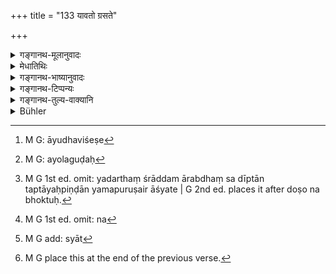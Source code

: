 +++
title = "133 यावतो ग्रसते"

+++

<details><summary>गङ्गानथ-मूलानुवादः</summary>

As many mouthfuls as the person ignorant of the Veda swallows out of the offerings to gods and Pitṛs, so many flaming spikes, spears and iron-balls does the man swallow after death.—(133)
</details>

<details><summary>मेधातिथिः</summary>

सत्य् अपि श्राद्धप्रकरणे वाक्याद् भोक्तुर् अयं दोषानुवादः । तथा चोक्तम्-

- तस्माद् अविद्वान् बिभियाद् यस्मात् तस्मात् प्रतिग्रहात् । इति । (म्ध् ४.१९१)

**शूलर्ष्ट्ययो** आयुधविशेषाः[^२३७], **अयोगुडः**[^२३८] आयसः पिण्डः । यदर्थं श्राद्दम् आरब्धं स दीप्तान् तप्तायःपिण्डान् यमपुरुषैर् आश्यते[^२३९] । 


[^२३९]:
     M G 1st ed. omit: yadarthaṃ śrāddam ārabdhaṃ sa dīptān taptāyaḥpiṇḍān yamapuruṣair āśyate | G 2nd ed. places it after doṣo na bhoktuḥ.


[^२३८]:
     M G: ayolaguḍaḥ


[^२३७]:
     M G: āyudhaviśeṣe

- व्यासदर्शनात् तु भोजयितुर् अयं दोषो न भोक्तुः । न पितॄणां न तावन् मृतानाम् अन्यकृतेन प्रतिषेधातिक्रमेण दोषसंबन्धो युक्तः, कृताभ्यागमादिदोषापत्तेः । यदि हि पुत्रेण तादृशो ब्राह्मणो भोजितः को ऽपराधो मृतानाम् ।

- <u>ननु</u> चोपकारो ऽपि पुत्रकृतः पितॄणाम् अनेन न्यायेन न प्राप्नोति । न[^२४०] प्राप्नुयाद् यदि तादर्थ्येन श्राद्धादि नोदितं स्यात् । इह तु नास्ति चोदना, पितुर् उपकारकामेनैवं कर्तव्यम्[^२४१], श्येनवत् । यत् तु **तावतो ग्रसते प्रेतः** इति तद् भोजयितृसंबन्धे ऽप्य् उपपद्यते । "यस्य ब्राह्मण ईदृशः श्राद्धं भुङ्क्ते स इदं फलम् आप्नोति" इति युक्तः संबन्धः । प्राकरणिकश् चायम् अविद्वद्भोजनप्रतिषेधः । तदतिक्रमणे कर्मवैगुण्यम्, तद्वैगुण्ये च श्राद्धाधिकारान् निवृत्तिर् एव दोषः । पितॄणां श्राद्धोपकाराल् लाभः । ततो ऽपि विध्यतिक्रमे पुत्रस्य युक्तः प्रत्यवायः । किं तर्हि तद् भगवतो व्यासस्य वचनम्-


[^२४१]:
     M G add: syāt


[^२४०]:
     M G 1st ed. omit: na

- ग्रसते यावतः पिण्डान् यस्य वै हविषो ऽविदः ।

- ग्रसते तावतः शूलान् गत्वा वैवस्वतक्षयम् ॥ 

पाठान्तरं "प्रेत्य" इति । भोक्तुर् एव प्रेत्यता । नाविदुषा दैवपित्र्ययोर् भोक्तव्यम्[^२४२] ॥ ३.१२३ ॥


[^२४२]:
     M G place this at the end of the previous verse.
</details>

<details><summary>गङ्गानथ-भाष्यानुवादः</summary>

Even though it is the *śrāddha* that forms the subject-matter of the
present context, yet the present verse describes the evil results
occurring to the eater; it is to this effect that it has been declared
that ‘for this reason should the ignorant person fear the acceptance of
gifts from this and that person.’

‘*Spikes and spears*’ are the names of particular weapons. Such a person
is made by the attendants of the Lord of Death to eat red-hot
iron-balls.

According to Vyāsa’s view, the evil result accrues to the person
offering the focal, and not to the eater, nor to the ancestors. Because
it cannot be right to connect the dead ancestors with the evil arising
from the disobeying, by another person, of the prohibition (of the
feeding ignorant persons); as in that case, there would be the absurdity
of a man suffering what he has not earned. If an ignorant person has
been fed by the *son*, what fault is there of his dead ancestors?

“But by this same reasoning the benefit also of the *śrāddha* should not
accrue to the ancestors.”

It would certainly not accrue to them, if the śrāddha-offering had not
been distinctly enjoined as being for their benefit. In the present case
(of feeding Brāhmaṇas), however, there is no such injunction as that
‘this should be done by one who desires to confer a benefit on one’s
son,’ as there is in the case of the *Śyena* sacrifice. Then, as regards
the words of the present text, they can fit in also with the person
ottering the food; the construction in this case being—‘that man, at
whose performance of the *śrāddha* such a person eats, obtains such and
such a result.’ What forms the subject-matter of the present context is
the prohibition of the feeding of ignorant persons; and the disregarding
of this prohibition would render the rite defective; and this defect in
the Kite would lead to the evil result that the man would no longer be
entitled to the performance of that rite \[aud this would pertain to the
*giver*, not *eater*, of the food\]; and since the ancestors derive
benefit from the *śrāddha*, for this reason also the transgressing of
its injunction should involve guilt on the part of the son.

“What are the precise words of Vyāsa (on this subject)?”

\[They are\]—‘As many mouthfuls as an ignorant person swallows out of a
man’s offerings, so many spikes does he swallow on going to the abode of
Death.’

In place of ‘*preto*’ some people read ‘*pretya*;’ where also the term
‘having died’ pertains to the *eater*; and the sense of the text is that
‘the ignorant mail shall not eat of the offerings made to gods and
ancestors.’—(133)
</details>

<details><summary>गङ्गानथ-टिप्पन्यः</summary>

According to Nārāyaṇa the punishment here mentioned falls on the
*eater*.—Medhātithi mentions both explanations.

For ‘*guḍān*’ Nandana reads ‘*hulān*’ and explains it as ‘double-edged
sword.’

This verse is quoted in *Aparārka* (p. 449), which explains ‘*śūlam*’
and ‘*ṛṣti*’ as particular weapons,—and ‘*ayoguḍa*’ as ‘an
iron-ball’;—and *in Hemādri* (Śrāddha, p. 401).
</details>

<details><summary>गङ्गानथ-तुल्य-वाक्यानि</summary>

*Yama* (Aparārka, p. 449).—‘He in whose family there has been a
cessation of the Veda and the sacrificial altar for three generations is
a had Brāhmaṇa.’

*Vyāsa*.—‘As many morsels the man ignorant of the Veda swallows out of
the offerings made by a man so many darts does he swallow in the abode
of Death.’

*Vaśiṣṭha* (Aparārka, p. 449).—‘Those countries where what should be
eaten by the learned is eaten by the illiterate are beset by drought and
great dangers beset them.’

*Hārīta* (Do.).—‘Even those born of noble families and endowed with
learning,—if they be of base conduct and addicted to wicked deeds,—they
are even regarded as demons. Those addicted to the killing of birds,
fish and deer, serpents and tortoise and other animals are all *Bad
Brāhmaṇas*. Who serves a Śūdra, who is supported by the King, the
village-sacrificer, those living by killing and capturing—these six are
*Low Brāhmaṇas*.’
</details>

<details><summary>Bühler</summary>

133	As many mouthfuls as an ignorant man swallows at a sacrifice to the gods or to the manes, so many red-hot spikes, spears, and iron balls must (the giver of the repast) swallow after death.
</details>
